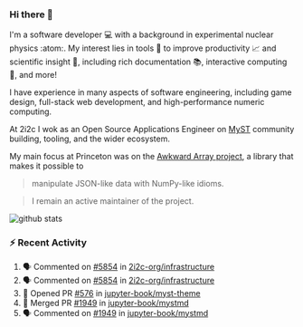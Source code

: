 ### Hi there 👋 

I'm a software developer 💻 with a background in experimental nuclear physics :atom:. My interest lies in tools :wrench: to improve productivity :chart_with_upwards_trend: and scientific insight :telescope:, including rich documentation 📚, interactive computing 🧮, and more! 

I have experience in many aspects of software engineering, including game design, full-stack web development, and high-performance numeric computing. 

At 2i2c I wok as an Open Source Applications Engineer on [MyST](https://github.com/jupyter-book/mystmd) community building, tooling, and the wider ecosystem. 

My main focus at Princeton was on the [Awkward Array project](awkward-array.org/), a library that makes it possible to 
> manipulate JSON-like data with NumPy-like idioms.

> I remain an active maintainer of the project. 

![github stats](https://github-readme-stats.vercel.app/api?username=agoose77&show_icons=true&hide_rank=true&hide_title=true&bg_color=30,e76445,904e95&text_color=efe3ec&icon_color=efe3ec)
<!--
**agoose77/agoose77** is a ✨ _special_ ✨ repository because its `README.md` (this file) appears on your GitHub profile.

Here are some ideas to get you started:

- 🔭 I’m currently working on ...
- 🌱 I’m currently learning ...
- 👯 I’m looking to collaborate on ...
- 🤔 I’m looking for help with ...
- 💬 Ask me about ...
- 📫 How to reach me: ...
- 😄 Pronouns: ...
- ⚡ Fun fact: ...
-->

### :zap: Recent Activity

<!--START_SECTION:activity-->
1. 🗣 Commented on [#5854](https://github.com/2i2c-org/infrastructure/issues/5854#issuecomment-2806055782) in [2i2c-org/infrastructure](https://github.com/2i2c-org/infrastructure)
2. 🗣 Commented on [#5854](https://github.com/2i2c-org/infrastructure/issues/5854#issuecomment-2805976352) in [2i2c-org/infrastructure](https://github.com/2i2c-org/infrastructure)
3. 💪 Opened PR [#576](https://github.com/jupyter-book/myst-theme/pull/576) in [jupyter-book/myst-theme](https://github.com/jupyter-book/myst-theme)
4. 🎉 Merged PR [#1949](https://github.com/jupyter-book/mystmd/pull/1949) in [jupyter-book/mystmd](https://github.com/jupyter-book/mystmd)
5. 🗣 Commented on [#1949](https://github.com/jupyter-book/mystmd/pull/1949#issuecomment-2804550692) in [jupyter-book/mystmd](https://github.com/jupyter-book/mystmd)
<!--END_SECTION:activity-->
